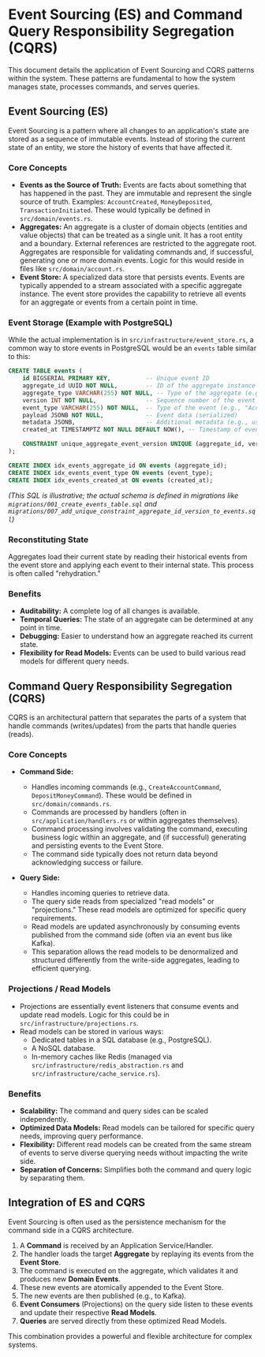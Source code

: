 # Event Sourcing (ES) and Command Query Responsibility Segregation (CQRS)

This document details the application of Event Sourcing and CQRS patterns within the system. These patterns are fundamental to how the system manages state, processes commands, and serves queries.

## Event Sourcing (ES)

Event Sourcing is a pattern where all changes to an application's state are stored as a sequence of immutable events. Instead of storing the current state of an entity, we store the history of events that have affected it.

### Core Concepts

*   **Events as the Source of Truth:** Events are facts about something that has happened in the past. They are immutable and represent the single source of truth. Examples: `AccountCreated`, `MoneyDeposited`, `TransactionInitiated`. These would typically be defined in `src/domain/events.rs`.
*   **Aggregates:** An aggregate is a cluster of domain objects (entities and value objects) that can be treated as a single unit. It has a root entity and a boundary. External references are restricted to the aggregate root. Aggregates are responsible for validating commands and, if successful, generating one or more domain events. Logic for this would reside in files like `src/domain/account.rs`.
*   **Event Store:** A specialized data store that persists events. Events are typically appended to a stream associated with a specific aggregate instance. The event store provides the capability to retrieve all events for an aggregate or events from a certain point in time.

### Event Storage (Example with PostgreSQL)

While the actual implementation is in `src/infrastructure/event_store.rs`, a common way to store events in PostgreSQL would be an `events` table similar to this:

```sql
CREATE TABLE events (
    id BIGSERIAL PRIMARY KEY,          -- Unique event ID
    aggregate_id UUID NOT NULL,        -- ID of the aggregate instance
    aggregate_type VARCHAR(255) NOT NULL, -- Type of the aggregate (e.g., "Account", "User")
    version INT NOT NULL,              -- Sequence number of the event for this aggregate
    event_type VARCHAR(255) NOT NULL,  -- Type of the event (e.g., "AccountCreated")
    payload JSONB NOT NULL,            -- Event data (serialized)
    metadata JSONB,                    -- Additional metadata (e.g., user_id, correlation_id)
    created_at TIMESTAMPTZ NOT NULL DEFAULT NOW(), -- Timestamp of event creation

    CONSTRAINT unique_aggregate_event_version UNIQUE (aggregate_id, version)
);

CREATE INDEX idx_events_aggregate_id ON events (aggregate_id);
CREATE INDEX idx_events_event_type ON events (event_type);
CREATE INDEX idx_events_created_at ON events (created_at);
```
*(This SQL is illustrative; the actual schema is defined in migrations like `migrations/001_create_events_table.sql` and `migrations/007_add_unique_constraint_aggregate_id_version_to_events.sql`)*

### Reconstituting State

Aggregates load their current state by reading their historical events from the event store and applying each event to their internal state. This process is often called "rehydration."

### Benefits

*   **Auditability:** A complete log of all changes is available.
*   **Temporal Queries:** The state of an aggregate can be determined at any point in time.
*   **Debugging:** Easier to understand how an aggregate reached its current state.
*   **Flexibility for Read Models:** Events can be used to build various read models for different query needs.

## Command Query Responsibility Segregation (CQRS)

CQRS is an architectural pattern that separates the parts of a system that handle commands (writes/updates) from the parts that handle queries (reads).

### Core Concepts

*   **Command Side:**
    *   Handles incoming commands (e.g., `CreateAccountCommand`, `DepositMoneyCommand`). These would be defined in `src/domain/commands.rs`.
    *   Commands are processed by handlers (often in `src/application/handlers.rs` or within aggregates themselves).
    *   Command processing involves validating the command, executing business logic within an aggregate, and (if successful) generating and persisting events to the Event Store.
    *   The command side typically does not return data beyond acknowledging success or failure.

*   **Query Side:**
    *   Handles incoming queries to retrieve data.
    *   The query side reads from specialized "read models" or "projections." These read models are optimized for specific query requirements.
    *   Read models are updated asynchronously by consuming events published from the command side (often via an event bus like Kafka).
    *   This separation allows the read models to be denormalized and structured differently from the write-side aggregates, leading to efficient querying.

### Projections / Read Models

*   Projections are essentially event listeners that consume events and update read models. Logic for this could be in `src/infrastructure/projections.rs`.
*   Read models can be stored in various ways:
    *   Dedicated tables in a SQL database (e.g., PostgreSQL).
    *   A NoSQL database.
    *   In-memory caches like Redis (managed via `src/infrastructure/redis_abstraction.rs` and `src/infrastructure/cache_service.rs`).

### Benefits

*   **Scalability:** The command and query sides can be scaled independently.
*   **Optimized Data Models:** Read models can be tailored for specific query needs, improving query performance.
*   **Flexibility:** Different read models can be created from the same stream of events to serve diverse querying needs without impacting the write side.
*   **Separation of Concerns:** Simplifies both the command and query logic by separating them.

## Integration of ES and CQRS

Event Sourcing is often used as the persistence mechanism for the command side in a CQRS architecture.
1.  A **Command** is received by an Application Service/Handler.
2.  The handler loads the target **Aggregate** by replaying its events from the **Event Store**.
3.  The command is executed on the aggregate, which validates it and produces new **Domain Events**.
4.  These new events are atomically appended to the Event Store.
5.  The new events are then published (e.g., to Kafka).
6.  **Event Consumers** (Projections) on the query side listen to these events and update their respective **Read Models**.
7.  **Queries** are served directly from these optimized Read Models.

This combination provides a powerful and flexible architecture for complex systems.
